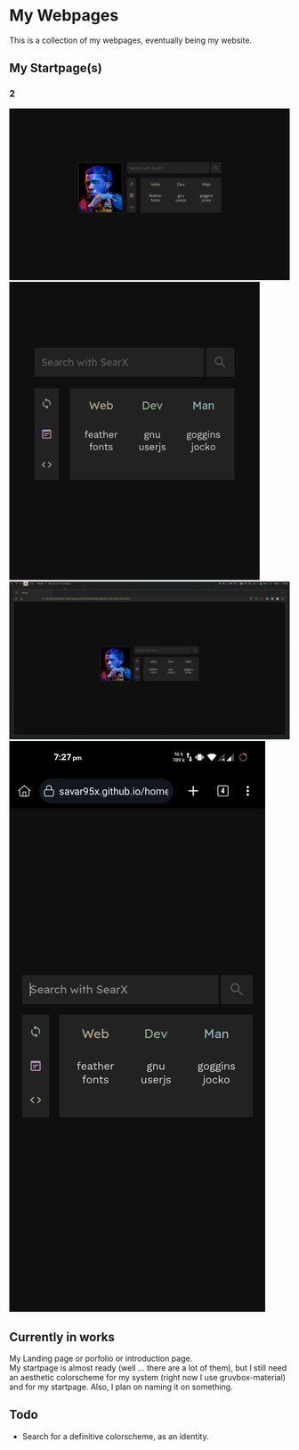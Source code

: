 # My Webpages
This is a collection of my webpages, eventually being my website.  

## My Startpage(s)
### 2
![preview](.assets/2_1.png)
![preview](.assets/2_2.png)
![preview](.assets/2_3.png)
![preview](.assets/2_4.png)

## Currently in works
My Landing page or porfolio or introduction page.  
My startpage is almost ready (well ... there are a lot of them), but I still need an aesthetic colorscheme for my system (right now I use gruvbox-material) and for my startpage. Also, I plan on naming it on something.  

## Todo
- Search for a definitive colorscheme, as an identity.  
